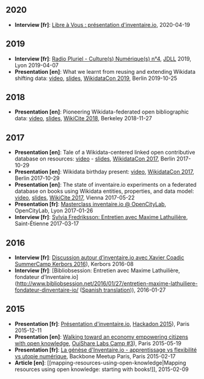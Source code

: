 <!-- LANG:EN, title="Blog"-->

## 2020
* **Interview [fr]**: [Libre à Vous : présentation d'inventaire.io](https://cause-commune.fm/podcast/66-framabook-inventaire-surveillance/), 2020-04-19

## 2019
* **Interview [fr]**: [Radio Pluriel - Culture(s) Numérique(s) n°4](https://www.mixcloud.com/cultures-numeriques/radio-pluriel-cultures-num%C3%A9riques-num%C3%A9ro-004-jdll-2019-mots-de-passe-et-inventaireio/), [JDLL](https://jdll.org) 2019, Lyon 2019-04-07
* **Presentation [en]**: What we learnt from reusing and extending Wikidata shifting data: [video](https://media.ccc.de/v/wikidatacon2019-1059-inventaire_what_we_learnt_from_reusing_and_extending_wikidata_shifting_data), [slides](https://hack.allmende.io/p/inventaire-wikidatacon-2019#/), [WikidataCon 2019](https://www.wikidata.org/wiki/Wikidata:WikidataCon_2019), Berlin 2019-10-25 

## 2018
* **Presentation [en]**: Pioneering Wikidata-federated open bibliographic data: [video](https://www.youtube.com/watch?v=4CZDJ2uHrTk&t=3864), [slides](https://inventaire.github.io/wikicite-2018), [WikiCite 2018](https://meta.wikimedia.org/wiki/WikiCite_2018), Berkeley 2018-11-27

## 2017
* **Presentation [en]**: Tale of a Wikidata-centered linked open contributive database on resources: [video](https://www.youtube.com/watch?v=nlxWy8ombEM) - [slides](https://hackmd.io/p/SJGdXy-RZ), [WikidataCon 2017](https://www.wikidata.org/wiki/Wikidata:WikidataCon_2017), Berlin 2017-10-29
* **Presentation [en]**: Wikidata birthday present: [video](https://media.ccc.de/v/wikidatacon2017-10042-birthday_celebration_demo_of_presents#video&t=2090), [WikidataCon 2017](https://www.wikidata.org/wiki/Wikidata:WikidataCon_2017), Berlin 2017-10-29
* **Presentation [en]**: The state of inventaire.io experiments on a federated database on books using Wikidata entities, properties, and data model: [video](https://www.youtube.com/watch?v=1pMHSghEM7A&t=8h42m52s), [slides](https://github.com/inventaire/wikicite), [WikiCite 2017](https://meta.wikimedia.org/wiki/WikiCite_2017), Vienna 2017-05-22
* **Presentation [fr]**: [Masterclass inventaire.io @ OpenCityLab](https://www.youtube.com/watch?v=wBlFTNbErUY&list=PLcBPANOv7L2Tm5cKOj8_fh9JHuPuHErpx&index=4), OpenCityLab, Lyon 2017-01-26
* **Interview [fr]**: [Sylvia Fredriksson: Entretien avec Maxime Lathuilière](https://soundcloud.com/sylviafredriksson/sets/maxime-lathuiliere), Saint-Étienne 2017-03-17

## 2016
* **Interview [fr]**: [Discussion autour d’inventaire.io avec Xavier Coadic](https://videos.lescommuns.org/videos/watch/b37919b3-46b8-4ba2-a643-06643bbb6e92) [SummerCamp Kerbors 2016](https://movilab.org/index.php?title=IndieCamp_Kerbors_2016)), Kerbors 2016-08
* **Interview [fr]**: [Bibliobsession: Entretien avec Maxime Lathuilière, fondateur d’Inventaire.io](http://www.bibliobsession.net/2016/01/27/entretien-maxime-lathuiliere-fondateur-dinventaire-io/ ([Spanish translation](https://diarium.usal.es/experimentrado/pasarelas/en-espanol/bibliobsession/entrevista-con-maxime-lathuiliere-fundador-de-inventaire-io/))), 2016-01-27

## 2015
* **Presentation [fr]**: [Présentation d'inventaire.io](https://vimeo.com/156065434), [Hackadon 2015](https://hackadon.org/)), Paris 2015-12-11
* **Presentation [en]**: [Walking toward an economy empowering citizens with open knowledge](https://www.youtube.com/watch?v=LZgWXEShJoY), [OuiShare Labs Camp #3](https://web.archive.org/web/20151125031400/http://camp.ouisharelabs.net/2015/)), Paris 2015-05-19
* **Presentation [fr]**: [La génèse d'Inventaire.io - apprentissage vs flexibilité vs utopie numérique](https://www.youtube.com/watch?v=PGmWI2ra_Hg), Backbone Meetup Paris, Paris 2015-02-17
* **Article [en]**: [[mapping-resources-using-open-knowledge|Mapping resources using open knowledge: starting with books!]], 2015-02-09